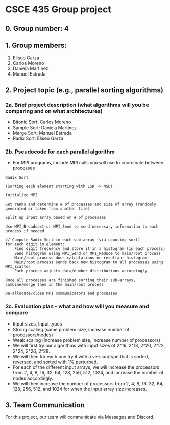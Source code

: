 # CSCE 435 Group project

## 0. Group number: 4

## 1. Group members:
1. Eliseo Garza
2. Carlos Moreno
3. Daniela Martinez
4. Manuel Estrada

## 2. Project topic (e.g., parallel sorting algorithms)

### 2a. Brief project description (what algorithms will you be comparing and on what architectures)

- Bitonic Sort: Carlos Moreno
- Sample Sort: Daniela Martinez
- Merge Sort: Manuel Estrada
- Radix Sort: Eliseo Garza

### 2b. Pseudocode for each parallel algorithm
- For MPI programs, include MPI calls you will use to coordinate between processes

```
Radix Sort

(Sorting each element starting with LSD -> MSD)

Initialize MPI

Get ranks and determine # of processes and size of array (randomly generated or taken from another file)

Split up input array based on # of processes

Use MPI_Broadcast or MPI_Send to send necessary information to each process if needed

// Compute Radix Sort in each sub-array (via counting sort)
for each digit in element:
    Find digit frequency and store it in a histogram (in each process)
    Send histogram using MPI_Send or MPI_Reduce to main/root process
    Main/root process does calculations on resultant histogram
    Main/root process sends back new histogram to all processes using MPI_Scatter
    Each process adjusts data/number distributions accordingly

Once all processes are finished sorting their sub-arrays, combine/merge them in the main/root process

De-allocate/close MPI communicators and processes
```


### 2c. Evaluation plan - what and how will you measure and compare
- Input sizes, Input types
- Strong scaling (same problem size, increase number of processors/nodes)
- Weak scaling (increase problem size, increase number of processors)
- We will first try our algorithms with input sizes of 2^16, 2^18, 2^20, 2^22, 2^24, 2^26, 2^28.
- We will then for each one try it with a version/type that is sorted, reversed, and sorted with 1% perturbed.
- For each of the different input arrays, we will increase the processors from 2, 4, 8, 16, 32, 64, 128, 256, 512, 1024, and increase the number of nodes accordingly.
- We will then increase the number of processors from 2, 4, 8, 16, 32, 64, 128, 256, 512, and 1024 for when the input array size increases.

## 3. Team Communication
For this project, our team will communicate via Messages and Discord.
